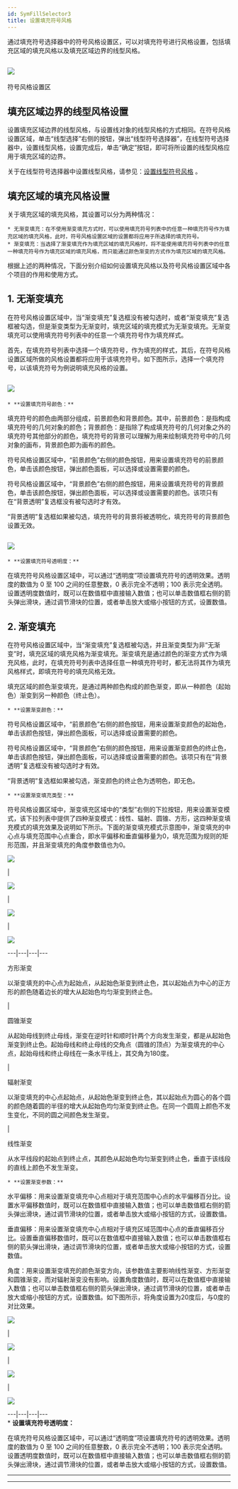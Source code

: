 ```yaml
---
id: SymFillSelector3
title: 设置填充符号风格
---
```

通过填充符号选择器中的符号风格设置区，可以对填充符号进行风格设置，包括填充区域的填充风格以及填充区域边界的线型风格。

![](img/SymFillSelector3t1.png)  
---  
符号风格设置区  
  
## 填充区域边界的线型风格设置

设置填充区域边界的线型风格，与设置线对象的线型风格的方式相同。在符号风格设置区域，单击“线型选择”右侧的按钮，弹出“线型符号选择器”，在线型符号选择器中，设置线型风格，设置完成后，单击“确定”按钮，即可将所设置的线型风格应用于填充区域的边界。

关于在线型符号选择器中设置线型风格，请参见：[设置线型符号风格](SymLineSelector3.htm) 。

## 填充区域的填充风格设置

关于填充区域的填充风格，其设置可以分为两种情况：

    * 无渐变填充：在不使用渐变填充方式时，可以使用填充符号列表中的任意一种填充符号作为填充区域的填充风格，此时，符号风格设置区域的设置都将应用于所选择的填充符号。
    * 渐变填充：当选择了渐变填充作为填充区域的填充风格时，将不能使用填充符号列表中的任意一种填充符号作为填充区域的填充风格，而只能通过颜色渐变的方式作为填充区域的填充风格。

根据上述的两种情况，下面分别介绍如何设置填充风格以及符号风格设置区域中各个项目的作用和使用方式。

## 1\. 无渐变填充

在符号风格设置区域中，当“渐变填充”复选框没有被勾选时，或者“渐变填充”复选框被勾选，但是渐变类型为无渐变时，填充区域的填充模式为无渐变填充。无渐变填充可以使用填充符号列表中的任意一个填充符号作为填充样式。

首先，在填充符号列表中选择一个填充符号，作为填充的样式，其后，在符号风格设置区域所做的风格设置都将应用于该填充符号。如下图所示，选择一个填充符号，以该填充符号为例说明填充风格的设置。

![](img/SymFillSelector3t2.png)  
---  
    * **设置填充符号颜色：**

填充符号的颜色由两部分组成，前景颜色和背景颜色。其中，前景颜色：是指构成填充符号的几何对象的颜色；背景颜色：是指除了构成填充符号的几何对象之外的填充符号其他部分的颜色，填充符号的背景可以理解为用来绘制填充符号中的几何对象的画布，背景颜色即为画布的颜色。

符号风格设置区域中，“前景颜色”右侧的颜色按钮，用来设置填充符号的前景颜色，单击该颜色按钮，弹出颜色面板，可以选择或设置需要的颜色。

符号风格设置区域中，“背景颜色”右侧的颜色按钮，用来设置填充符号的背景颜色，单击该颜色按钮，弹出颜色面板，可以选择或设置需要的颜色。该项只有在“背景透明”复选框没有被勾选时才有效。

“背景透明”复选框如果被勾选，填充符号的背景将被透明化，填充符号的背景颜色设置无效。

![](img/SymFillSelector3t3.png)  
---  
    * **设置填充符号透明度：**

在填充符号风格设置区域中，可以通过“透明度”项设置填充符号的透明效果。透明度的数值为 0 至 100 之间的任意整数，0 表示完全不透明；100
表示完全透明。设置透明度数值时，既可以在数值框中直接输入数值；也可以单击数值框右侧的箭头弹出滑块，通过调节滑块的位置，或者单击放大或缩小按钮的方式，设置数值。

## 2\. 渐变填充

在符号风格设置区域中，当“渐变填充”复选框被勾选，并且渐变类型为非“无渐变”时，填充区域的填充风格为渐变填充。渐变填充是通过颜色的渐变方式作为填充风格，此时，在填充符号列表中选择任意一种填充符号时，都无法将其作为填充风格样式，即填充符号的填充风格无效。

填充区域的颜色渐变填充，是通过两种颜色构成的颜色渐变，即从一种颜色（起始色）渐变到另一种颜色（终止色）。

    * **设置渐变颜色：**

符号风格设置区域中，“前景颜色”右侧的颜色按钮，用来设置渐变颜色的起始色，单击该颜色按钮，弹出颜色面板，可以选择或设置需要的颜色。

符号风格设置区域中，“背景颜色”右侧的颜色按钮，用来设置渐变颜色的终止色，单击该颜色按钮，弹出颜色面板，可以选择或设置需要的颜色。该项只有在“背景透明”复选框没有被勾选时才有效。

“背景透明”复选框如果被勾选，渐变颜色的终止色为透明色，即无色。

    * **设置渐变填充类型：**

符号风格设置区域中，渐变填充区域中的“类型”右侧的下拉按钮，用来设置渐变模式，该下拉列表中提供了四种渐变模式：线性、辐射、圆锥、方形，这四种渐变填充模式的填充效果及说明如下所示。下面的渐变填充模式示意图中，渐变填充的中心点与填充范围中心点重合，即水平偏移和垂直偏移量为0，填充范围为规则的矩形范围，并且渐变填充的角度参数值也为0。

![](img/Square.png)

|

![](img/Conical.png)

|

![](img/Radial.png)

|

![](img/Linear.png)  
  
---|---|---|---  
  
方形渐变

以渐变填充的中心点为起始点，从起始色渐变到终止色，其以起始点为中心的正方形的颜色随着边长的增大从起始色均匀渐变到终止色。

|

圆锥渐变

从起始母线到终止母线，渐变在逆时针和顺时针两个方向发生渐变，都是从起始色渐变到终止色。起始母线和终止母线的交角点（圆锥的顶点）为渐变填充的中心点，起始母线和终止母线在一条水平线上，其交角为180度。

|

辐射渐变

以渐变填充的中心点起始点，从起始色渐变到终止色，其以起始点为圆心的各个圆的颜色随着圆的半径的增大从起始色均匀渐变到终止色。在同一个圆周上颜色不发生变化，不同的圆之间颜色发生渐变。

|

线性渐变

从水平线段的起始点到终止点，其颜色从起始色均匀渐变到终止色，垂直于该线段的直线上颜色不发生渐变。  
  
    * **设置渐变参数：**

水平偏移：用来设置渐变填充中心点相对于填充范围中心点的水平偏移百分比。设置水平偏移数值时，既可以在数值框中直接输入数值；也可以单击数值框右侧的箭头弹出滑块，通过调节滑块的位置，或者单击放大或缩小按钮的方式，设置数值。

垂直偏移：用来设置渐变填充中心点相对于填充区域范围中心点的垂直偏移百分比。设置垂直偏移数值时，既可以在数值框中直接输入数值；也可以单击数值框右侧的箭头弹出滑块，通过调节滑块的位置，或者单击放大或缩小按钮的方式，设置数值。

角度：用来设置渐变填充的颜色渐变方向，该参数值主要影响线性渐变、方形渐变和圆锥渐变，而对辐射渐变没有影响。设置角度数值时，既可以在数值框中直接输入数值；也可以单击数值框右侧的箭头弹出滑块，通过调节滑块的位置，或者单击放大或缩小按钮的方式，设置数值。如下图所示，将角度设置为20度后，与0度的对比效果。

![](img/Square2.png)

|

![](img/Conical2.png)

|

![](img/Radial2.png)

|

![](img/Linear2.png)  
  
---|---|---|---  
    * **设置填充符号透明度：**

在填充符号风格设置区域中，可以通过“透明度”项设置填充符号的透明效果。透明度的数值为 0 至 100 之间的任意整数，0 表示完全不透明；100
表示完全透明。设置透明度数值时，既可以在数值框中直接输入数值；也可以单击数值框右侧的箭头弹出滑块，通过调节滑块的位置，或者单击放大或缩小按钮的方式，设置数值。

* * *

[](http://www.supermap.com)  
  
---

